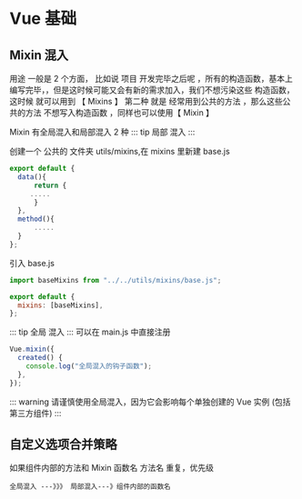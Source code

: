 # Vue 基础

## Mixin 混入

用途
一般是 2 个方面，
比如说 项目 开发完毕之后呢 ，所有的构造函数，基本上编写完毕，，但是这时候可能又会有新的需求加入，我们不想污染这些 构造函数，这时候 就可以用到 【 Mixins 】
第二种 就是 经常用到公共的方法 ，那么这些公共的方法 不想写入构造函数 ，同样也可以使用【 Mixin 】

Mixin 有全局混入和局部混入 2 种
::: tip
局部 混入
:::

创建一个 公共的 文件夹 utils/mixins,在 mixins 里新建 base.js

```javascript
export default {
  data(){
      return {
     .....
      }
  },
  method(){
      .....
  }
};
```

引入 base.js

```javascript
import baseMixins from "../../utils/mixins/base.js";
```

```javascript
export default {
  mixins: [baseMixins],
};
```

::: tip
全局 混入
:::
可以在 main.js 中直接注册

```javascript
Vue.mixin({
  created() {
    console.log("全局混入的钩子函数");
  },
});
```

::: warning
请谨慎使用全局混入，因为它会影响每个单独创建的 Vue 实例 (包括第三方组件)
:::

## 自定义选项合并策略

如果组件内部的方法和 Mixin 函数名 方法名 重复，优先级

```details
全局混入 ---》》》 局部混入---》组件内部的函数名
```
